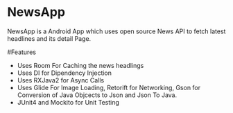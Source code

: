 # NewsApp

NewsApp is a Android App which uses open source News API to fetch latest headlines and its detail Page.

#Features

- Uses Room For Caching the news headlings
- Uses DI for Dipendency Injection
- Uses RXJava2 for Async Calls
- Uses Glide For Image Loading, Retorift for Networking, Gson for Conversion of Java Objcects to Json and Json To Java.
- JUnit4 and Mockito for Unit Testing
